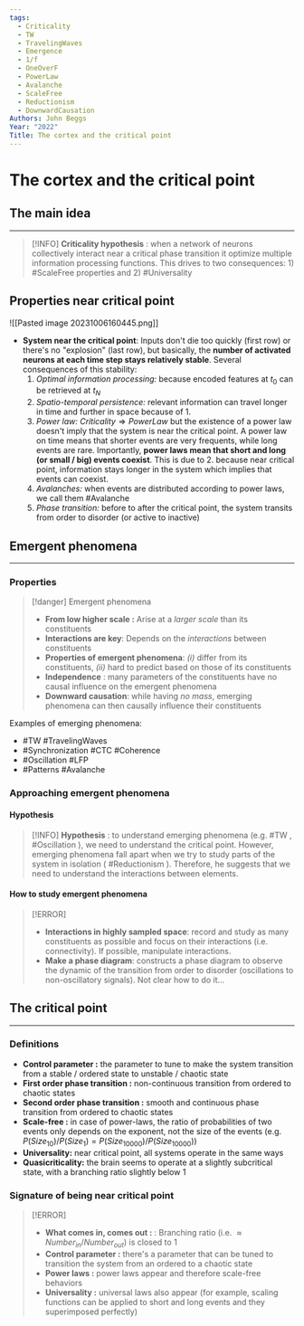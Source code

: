 ```yaml
---
tags:
  - Criticality
  - TW
  - TravelingWaves
  - Emergence
  - 1/f
  - OneOverF
  - PowerLaw
  - Avalanche
  - ScaleFree
  - Reductionism
  - DownwardCausation
Authors: John Beggs
Year: "2022"
Title: The cortex and the critical point
---
```

# The cortex and the critical point


## The main idea
---


> [!INFO]
> **Criticality hypothesis** : when a network of neurons collectively interact near a critical phase transition it optimize multiple information processing functions. This drives to two consequences: 1) #ScaleFree properties and 2) #Universality


## Properties near critical point

![[Pasted image 20231006160445.png]]

- **System near the critical point**: Inputs don't die too quickly (first row) or there's no "explosion" (last row), but basically, the **number of activated neurons at each time step stays relatively stable**. Several consequences of this stability:
	1. *Optimal information processing:* because encoded features at $t_{0}$ can be retrieved at $t_{N}$
	2. *Spatio-temporal persistence:* relevant information can travel longer in time and further in space because of 1.
	3. *Power law:* $Criticality \Rightarrow PowerLaw$ but the existence of a power law doesn't imply that the system is near the critical point. A power law on time means that shorter events are very frequents, while long events are rare. Importantly, **power laws mean that short and long (or small / big) events coexist**. This is due to 2. because near critical point, information stays longer in the system which implies that events can coexist.
	4. *Avalanches:* when events are distributed according to power laws, we call them #Avalanche 
	5. *Phase transition:* before to after the critical point, the system transits from order to disorder (or active to inactive)


## Emergent phenomena
---

### Properties


> [!danger] Emergent phenomena
> - **From low higher scale :** Arise at a *larger scale* than its constituents
> - **Interactions are key**: Depends on the *interactions* between constituents
> - **Properties of emergent phenomena**: *(i)* differ from its constituents, *(ii)* hard to predict based on those of its constituents
> - **Independence** : many parameters of the constituents have no causal influence on the emergent phenomena
> - **Downward causation**: while having *no mass*, emerging phenomena can then causally influence their constituents

Examples of emerging phenomena:
- #TW #TravelingWaves 
- #Synchronization  #CTC #Coherence 
- #Oscillation  #LFP 
- #Patterns #Avalanche 

### Approaching emergent phenomena

#### Hypothesis

> [!INFO]
> **Hypothesis** : to understand emerging phenomena (e.g. #TW , #Oscillation  ), we need to understand the critical point. However, emerging phenomena fall apart when we try to study parts of the system in isolation ( #Reductionism ). Therefore, he suggests that we need to understand the interactions between elements.

#### How to study emergent phenomena


> [!ERROR]
> - **Interactions in highly sampled space**: record and study as many constituents as possible and focus on their interactions (i.e. connectivity). If possible, manipulate interactions.
> - **Make a phase diagram**: constructs a phase diagram to observe the dynamic of the transition from order to disorder (oscillations to non-oscillatory signals). Not clear how to do it...


## The critical point
---

### Definitions

- **Control parameter :** the parameter to tune to make the system transition from a stable / ordered state to unstable / chaotic state
- **First order phase transition :** non-continuous transition from ordered to chaotic states
- **Second order phase transition :** smooth and continuous phase transition from ordered to chaotic states
- **Scale-free :** in case of power-laws, the ratio of probabilities of two events only depends on the exponent, not the size of the events (e.g. $P(Size_{10})/P(Size_{1})=P(Size_{10000})/P(Size_{10000})$)
- **Universality:** near critical point, all systems operate in the same ways
- **Quasicriticality:** the brain seems to operate at a slightly subcritical state, with a branching ratio slightly below 1

### Signature of being near critical point

> [!ERROR]
> - **What comes in, comes out :** : Branching ratio (i.e. $\approx Number_{in}/Number_{out}$) is closed to 1
> - **Control parameter :** there's a parameter that can be tuned to transition the system from an ordered to a chaotic state
> - **Power laws :** power laws appear and therefore scale-free behaviors
> - **Universality :** universal laws also appear (for example, scaling functions can be applied to short and long events and they superimposed perfectly)

